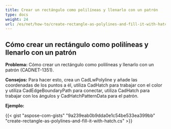 ```yaml
---
title: Crear un rectángulo como polilíneas y llenarlo con un patrón
type: docs
weight: 24
url: /es/net/how-to/create-rectangle-as-polylines-and-fill-it-with-hatch/
---
```


## **Cómo crear un rectángulo como polilíneas y llenarlo con un patrón**

**Problema:** Cómo crear un rectángulo como polilíneas y llenarlo con un patrón (CADNET-1351).

**Consejos:** Para hacer esto, crea un CadLwPolyline y añade las coordenadas de los puntos a él, utiliza CadHatch para trabajar con el color y utiliza CadEdgeBoundaryPath para conectar, utiliza CadHatch para trabajar con los ángulos y CadHatchPatternData para el patrón.

**Ejemplo:**

{{< gist "aspose-com-gists" "9a239eab0b9dda0e1c54be533ea399bb" "create-rectangle-as-polylines-and-fill-it-with-hatch.cs" >}}
